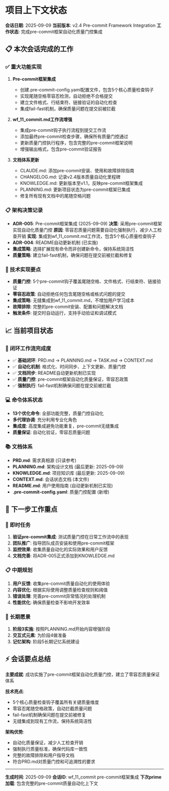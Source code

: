 # 项目上下文状态

**会话日期**: 2025-09-09
**当前版本**: v2.4 Pre-commit Framework Integration
**工作状态**: 完成pre-commit框架自动化质量门控集成

## 📋 本次会话完成的工作

### ✅ 重大功能实现
1. **Pre-commit框架集成**
   - 创建.pre-commit-config.yaml配置文件，包含5个核心质量检查钩子
   - 实现尾随空格零容忍检测，自动拒绝不合格提交
   - 建立文件格式、行结束符、链接验证的自动化检查
   - 集成fail-fast机制，确保质量问题在提交前被拦截

2. **wf_11_commit.md工作流增强**
   - 集成pre-commit钩子执行流程到提交工作流
   - 添加最终pre-commit检查步骤，确保所有质量门控通过
   - 更新质量门控执行程序，包含完整的pre-commit框架说明
   - 增强输出格式，包含pre-commit验证报告

3. **文档体系更新**
   - CLAUDE.md: 添加pre-commit安装、使用和故障排除指南
   - CHANGELOG.md: 记录v2.4版本质量自动化里程碑
   - KNOWLEDGE.md: 更新版本至v1.1，反映pre-commit框架集成
   - PLANNING.md: 更新项目状态为pre-commit框架已集成
   - 修复所有现有文档中的尾随空格问题

### 📋 架构决策记录
- **ADR-005**: Pre-commit框架集成 (2025-09-09)
  **决策**: 采用pre-commit框架实现自动化质量门控
  **原因**: 零容忍质量问题需要自动化强制执行，减少人工检查开销
  **实现**: 集成到wf_11_commit.md工作流，包含5个核心质量检查钩子
- **ADR-004**: README自动更新机制 (已实施)
- **集成策略**: 选择扩展现有命令而非创建新命令，保持系统简洁性
- **质量策略**: 建立fail-fast机制，确保问题在提交前被拦截和修复

### 🎯 技术实现要点
- **质量门控**: 5个pre-commit钩子覆盖尾随空格、文件格式、行结束符、链接验证
- **零容忍政策**: 自动拒绝任何包含尾随空格或格式问题的提交
- **集成策略**: 无缝集成到wf_11_commit.md，不增加用户学习成本
- **故障排除**: 完整的pre-commit安装、配置和问题解决文档
- **触发条件**: 提交时自动运行，支持手动验证和调试模式

## 📈 当前项目状态

### 🔄 闭环工作流完成度
- ✅ **基础闭环**: PRD.md → PLANNING.md → TASK.md → CONTEXT.md
- ✅ **自动化机制**: 格式化、时间同步、上下文更新、质量门控
- ✅ **文档同步**: README自动更新机制已实现
- ✅ **质量门控**: pre-commit框架自动化质量保证，零容忍政策
- ✅ **强制执行**: fail-fast机制确保问题在提交前被拦截

### 💻 命令体系状态
- **13个优化命令**: 全部功能完整，质量门控自动化
- **多代理协调**: 充分利用专业化角色
- **集成度**: 高度集成避免功能重复，pre-commit无缝集成
- **质量保证**: 自动化验证，零容忍质量问题

### 📚 文档体系
- **PRD.md**: 需求真相源 (只读参考)
- **PLANNING.md**: 架构设计文档 (最后更新: 2025-09-09)
- **KNOWLEDGE.md**: 项目知识库 (最后更新: 2025-09-09)
- **CONTEXT.md**: 会话状态文档 (本文件)
- **README.md**: 用户使用指南 (自动更新机制已实现)
- **.pre-commit-config.yaml**: 质量门控配置 (新增)

## 🚀 下一步工作重点

### 🔧 即时任务
1. **验证pre-commit集成**: 测试质量门控在日常工作流中的表现
2. **团队推广**: 指导团队成员安装和使用pre-commit框架
3. **监控效果**: 收集质量自动化的实际效果和用户反馈
4. **文档完善**: 将ADR-005正式添加到KNOWLEDGE.md

### 📋 中期规划
1. **用户反馈**: 收集pre-commit质量自动化的使用体验
2. **内容优化**: 根据实际使用调整质量检查规则和阈值
3. **错误处理**: 完善pre-commit异常情况的处理机制
4. **性能优化**: 确保质量检查不影响开发效率

### 🎯 长期愿景
1. **阶段3实施**: 按照PLANNING.md开始内容增强阶段
2. **交互式元素**: 为阶段4做准备
3. **记忆架构**: 阶段5长期记忆系统建设

## ⚡ 会话要点总结

**主要成就**: 成功实施了pre-commit框架自动化质量门控，建立了零容忍质量保证体系

**技术亮点**:
- 5个核心质量检查钩子覆盖所有关键质量维度
- 零容忍尾随空格政策，自动拦截质量问题
- fail-fast机制确保问题在提交前被修复
- 无缝集成到现有工作流，保持系统简洁性

**架构优势**:
- 自动化质量保证，减少人工检查开销
- 强制执行质量标准，确保代码库一致性
- 完整的故障排除和用户指导文档
- 符合PRD.md对质量门控和可追溯性的要求

---

**生成时间**: 2025-09-09
**会话ID**: wf_11_commit pre-commit框架集成
**下次prime加载**: 包含完整的pre-commit质量自动化上下文